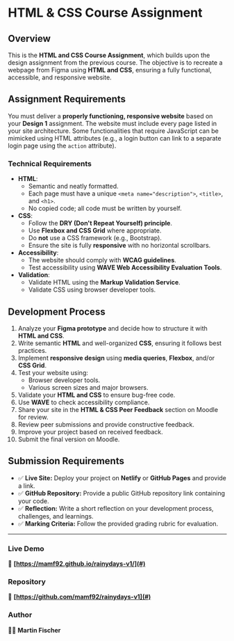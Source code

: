 # HTML & CSS Course Assignment

## Overview
This is the **HTML and CSS Course Assignment**, which builds upon the design assignment from the previous course. The objective is to recreate a webpage from Figma using **HTML and CSS**, ensuring a fully functional, accessible, and responsive website.

## Assignment Requirements
You must deliver a **properly functioning, responsive website** based on your **Design 1** assignment. The website must include every page listed in your site architecture. Some functionalities that require JavaScript can be mimicked using HTML attributes (e.g., a login button can link to a separate login page using the `action` attribute).

### Technical Requirements
- **HTML**:
  - Semantic and neatly formatted.
  - Each page must have a unique `<meta name="description">`, `<title>`, and `<h1>`.
  - No copied code; all code must be written by yourself.
- **CSS**:
  - Follow the **DRY (Don't Repeat Yourself) principle**.
  - Use **Flexbox and CSS Grid** where appropriate.
  - Do **not** use a CSS framework (e.g., Bootstrap).
  - Ensure the site is fully **responsive** with no horizontal scrollbars.
- **Accessibility**:
  - The website should comply with **WCAG guidelines**.
  - Test accessibility using **WAVE Web Accessibility Evaluation Tools**.
- **Validation**:
  - Validate HTML using the **Markup Validation Service**.
  - Validate CSS using browser developer tools.

## Development Process
1. Analyze your **Figma prototype** and decide how to structure it with **HTML and CSS**.
2. Write semantic **HTML** and well-organized **CSS**, ensuring it follows best practices.
3. Implement **responsive design** using **media queries**, **Flexbox**, and/or **CSS Grid**.
4. Test your website using:
   - Browser developer tools.
   - Various screen sizes and major browsers.
5. Validate your **HTML and CSS** to ensure bug-free code.
6. Use **WAVE** to check accessibility compliance.
7. Share your site in the **HTML & CSS Peer Feedback** section on Moodle for review.
8. Review peer submissions and provide constructive feedback.
9. Improve your project based on received feedback.
10. Submit the final version on Moodle.

## Submission Requirements
- ✅ **Live Site:** Deploy your project on **Netlify** or **GitHub Pages** and provide a link.
- ✅ **GitHub Repository:** Provide a public GitHub repository link containing your code.
- ✅ **Reflection:** Write a short reflection on your development process, challenges, and learnings.
- ✅ **Marking Criteria:** Follow the provided grading rubric for evaluation.

---

### Live Demo
🔗 **[https://mamf92.github.io/rainydays-v1/](#)** 

### Repository
📂 **[https://github.com/mamf92/rainydays-v1](#)** 

### Author
👨‍💻 **Martin Fischer**
